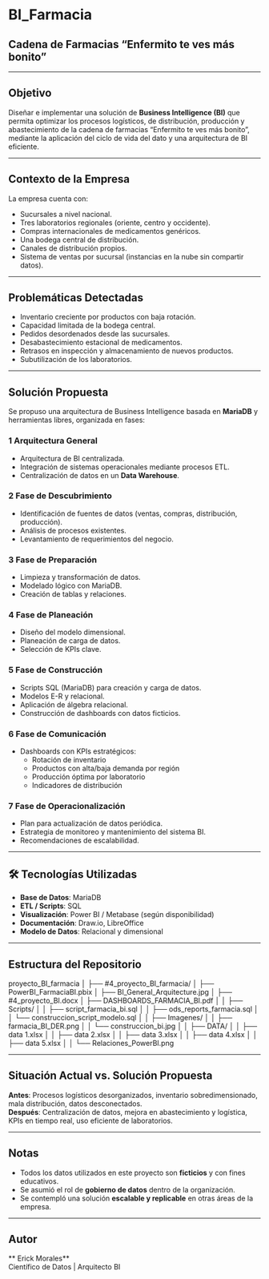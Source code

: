 # BI_Farmacia
## Cadena de Farmacias “Enfermito te ves más bonito”

---

## Objetivo

Diseñar e implementar una solución de **Business Intelligence (BI)** que permita optimizar los procesos logísticos, de distribución, producción y abastecimiento de la cadena de farmacias “Enfermito te ves más bonito”, mediante la aplicación del ciclo de vida del dato y una arquitectura de BI eficiente.

---

##  Contexto de la Empresa

La empresa cuenta con:
- Sucursales a nivel nacional.
- Tres laboratorios regionales (oriente, centro y occidente).
- Compras internacionales de medicamentos genéricos.
- Una bodega central de distribución.
- Canales de distribución propios.
- Sistema de ventas por sucursal (instancias en la nube sin compartir datos).

---

##  Problemáticas Detectadas

- Inventario creciente por productos con baja rotación.
- Capacidad limitada de la bodega central.
- Pedidos desordenados desde las sucursales.
- Desabastecimiento estacional de medicamentos.
- Retrasos en inspección y almacenamiento de nuevos productos.
- Subutilización de los laboratorios.

---

##  Solución Propuesta

Se propuso una arquitectura de Business Intelligence basada en **MariaDB** y herramientas libres, organizada en fases:

### 1 Arquitectura General
- Arquitectura de BI centralizada.
- Integración de sistemas operacionales mediante procesos ETL.
- Centralización de datos en un **Data Warehouse**.

### 2 Fase de Descubrimiento
- Identificación de fuentes de datos (ventas, compras, distribución, producción).
- Análisis de procesos existentes.
- Levantamiento de requerimientos del negocio.

### 3 Fase de Preparación
- Limpieza y transformación de datos.
- Modelado lógico con MariaDB.
- Creación de tablas y relaciones.

### 4 Fase de Planeación
- Diseño del modelo dimensional.
- Planeación de carga de datos.
- Selección de KPIs clave.

### 5 Fase de Construcción
- Scripts SQL (MariaDB) para creación y carga de datos.
- Modelos E-R y relacional.
- Aplicación de álgebra relacional.
- Construcción de dashboards con datos ficticios.

### 6 Fase de Comunicación
- Dashboards con KPIs estratégicos:
  - Rotación de inventario
  - Productos con alta/baja demanda por región
  - Producción óptima por laboratorio
  - Indicadores de distribución

### 7 Fase de Operacionalización
- Plan para actualización de datos periódica.
- Estrategia de monitoreo y mantenimiento del sistema BI.
- Recomendaciones de escalabilidad.

---

## 🛠️ Tecnologías Utilizadas

- **Base de Datos**: MariaDB
- **ETL / Scripts**: SQL
- **Visualización**: Power BI / Metabase (según disponibilidad)
- **Documentación**: Draw.io, LibreOffice
- **Modelo de Datos**: Relacional y dimensional

---

## Estructura del Repositorio
proyecto_BI_farmacia
│
├── #4_proyecto_BI_farmacia/
│   ├── PowerBI_FarmaciaBI.pbix
│   ├── BI_General_Arquitecture.jpg
│   ├── #4_proyecto_BI.docx
│   ├── DASHBOARDS_FARMACIA_BI.pdf
│
│   ├── Scripts/
│   │   ├── script_farmacia_bi.sql
│   │   ├── ods_reports_farmacia.sql
│   │   └── construccion_script_modelo.sql
│
│   ├── Imagenes/
│   │   ├── farmacia_BI_DER.png
│   │   └── construccion_bi.jpg
│
│   ├── DATA/
│   │   ├── data 1.xlsx
│   │   ├── data 2.xlsx
│   │   ├── data 3.xlsx
│   │   ├── data 4.xlsx
│   │   ├── data 5.xlsx
│   │   └── Relaciones_PowerBI.png


---

## Situación Actual vs. Solución Propuesta

**Antes**: Procesos logísticos desorganizados, inventario sobredimensionado, mala distribución, datos desconectados.  
**Después**: Centralización de datos, mejora en abastecimiento y logística, KPIs en tiempo real, uso eficiente de laboratorios.

---

## Notas

- Todos los datos utilizados en este proyecto son **ficticios** y con fines educativos.
- Se asumió el rol de **gobierno de datos** dentro de la organización.
- Se contempló una solución **escalable y replicable** en otras áreas de la empresa.

---

## Autor

** Erick Morales**  
Científico de Datos | Arquitecto BI  
